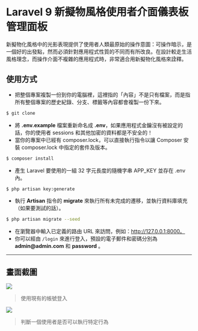 # Laravel 9 新擬物風格使用者介面儀表板管理面板

新擬物化風格中的光影表現提供了使用者人類最原始的操作意圖：可操作暗示，是一個好的出發點，然而必須針對應用程式性質的不同而有所改良。在設計較走生活風格理念，而操作介面不複雜的應用程式時，非常適合用新擬物化風格來詮釋。

## 使用方式
- 把整個專案複製一份到你的電腦裡，這裡指的「內容」不是只有檔案，而是指所有整個專案的歷史紀錄、分支、標籤等內容都會複製一份下來。
```sh
$ git clone
```
- 將 __.env.example__ 檔案重新命名成 __.env__，如果應用程式金鑰沒有被設定的話，你的使用者 sessions 和其他加密的資料都是不安全的！
- 當你的專案中已經有 composer.lock，可以直接執行指令以讓 Composer 安裝 composer.lock 中指定的套件及版本。
```sh
$ composer install
```
- 產生 Laravel 要使用的一組 32 字元長度的隨機字串 APP_KEY 並存在 .env 內。
```sh
$ php artisan key:generate
```
- 執行 __Artisan__ 指令的 __migrate__ 來執行所有未完成的遷移，並執行資料庫填充（如果要測試的話）。
```sh
$ php artisan migrate --seed
```
- 在瀏覽器中輸入已定義的路由 URL 來訪問，例如：http://127.0.0.1:8000。
- 你可以經由 `/login` 來進行登入，預設的電子郵件和密碼分別為 __admin@admin.com__ 和 __password__ 。

----

## 畫面截圖
![](https://i.imgur.com/j9QNW6D.png)
> 使用現有的帳號登入

![](https://i.imgur.com/kaKb7Tz.png)
> 判斷一個使用者是否可以執行特定行為
